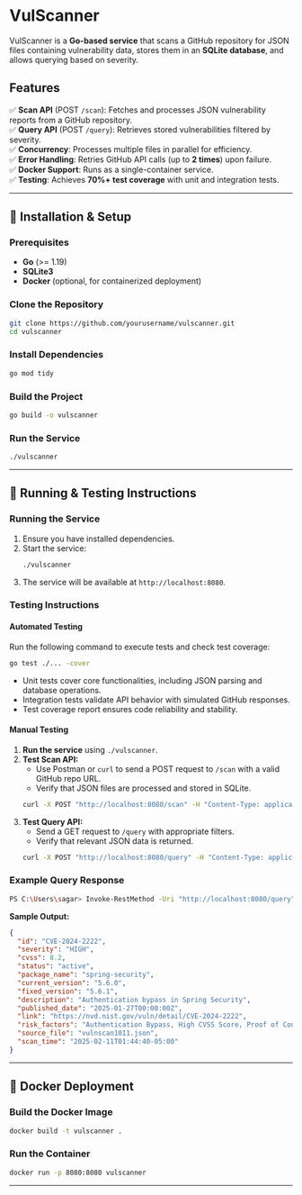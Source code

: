 # VulScanner

VulScanner is a **Go-based service** that scans a GitHub repository for JSON files containing vulnerability data, stores them in an **SQLite database**, and allows querying based on severity.

## Features

✅ **Scan API** (POST `/scan`): Fetches and processes JSON vulnerability reports from a GitHub repository.  
✅ **Query API** (POST `/query`): Retrieves stored vulnerabilities filtered by severity.  
✅ **Concurrency**: Processes multiple files in parallel for efficiency.  
✅ **Error Handling**: Retries GitHub API calls (up to **2 times**) upon failure.  
✅ **Docker Support**: Runs as a single-container service.  
✅ **Testing**: Achieves **70%+ test coverage** with unit and integration tests.  

---

## 📌 **Installation & Setup**

### **Prerequisites**
- **Go** (>= 1.19)  
- **SQLite3**  
- **Docker** (optional, for containerized deployment)  

### **Clone the Repository**
```sh
git clone https://github.com/yourusername/vulscanner.git
cd vulscanner
```

### **Install Dependencies**
```sh
go mod tidy
```

### **Build the Project**
```sh
go build -o vulscanner
```

### **Run the Service**
```sh
./vulscanner
```

---

## 📌 **Running & Testing Instructions**

### **Running the Service**
1. Ensure you have installed dependencies.
2. Start the service:
   ```sh
   ./vulscanner
   ```
3. The service will be available at `http://localhost:8080`.

### **Testing Instructions**

#### **Automated Testing**
Run the following command to execute tests and check test coverage:
```sh
go test ./... -cover
```
- Unit tests cover core functionalities, including JSON parsing and database operations.  
- Integration tests validate API behavior with simulated GitHub responses.  
- Test coverage report ensures code reliability and stability.  

#### **Manual Testing**
1. **Run the service** using `./vulscanner`.
2. **Test Scan API:**
   - Use Postman or `curl` to send a POST request to `/scan` with a valid GitHub repo URL.
   - Verify that JSON files are processed and stored in SQLite.
   ```sh
   curl -X POST "http://localhost:8080/scan" -H "Content-Type: application/json" -d '{"repo": "velancio/vulnerability_scans", "files": ["vulnscan1011.json"]}'
   ```
3. **Test Query API:**
   - Send a GET request to `/query` with appropriate filters.
   - Verify that relevant JSON data is returned.
   ```sh
   curl -X POST "http://localhost:8080/query" -H "Content-Type: application/json" -d '{"filters": {"severity": "HIGH"}}'
   ```

### **Example Query Response**
```sh
PS C:\Users\sagar> Invoke-RestMethod -Uri "http://localhost:8080/query" -Method Post -Headers @{"Content-Type"="application/json"} -Body '{"filters": {"severity": "HIGH"}}'
```
**Sample Output:**
```json
{
  "id": "CVE-2024-2222",
  "severity": "HIGH",
  "cvss": 8.2,
  "status": "active",
  "package_name": "spring-security",
  "current_version": "5.6.0",
  "fixed_version": "5.6.1",
  "description": "Authentication bypass in Spring Security",
  "published_date": "2025-01-27T00:00:00Z",
  "link": "https://nvd.nist.gov/vuln/detail/CVE-2024-2222",
  "risk_factors": "Authentication Bypass, High CVSS Score, Proof of Concept Exploit Available",
  "source_file": "vulnscan1011.json",
  "scan_time": "2025-02-11T01:44:40-05:00"
}
```

---

## 📌 **Docker Deployment**

### **Build the Docker Image**
```sh
docker build -t vulscanner .
```

### **Run the Container**
```sh
docker run -p 8080:8080 vulscanner
```

---

